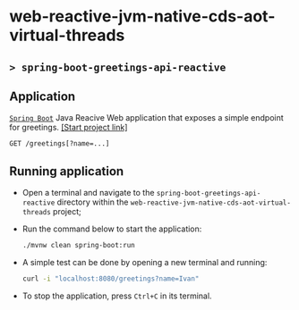 # web-reactive-jvm-native-cds-aot-virtual-threads
## `> spring-boot-greetings-api-reactive`

## Application

[`Spring Boot`](https://docs.spring.io/spring-boot/index.html) Java Reacive Web application that exposes a simple endpoint for greetings. [[Start project link]](https://start.spring.io/#!type=maven-project&language=java&platformVersion=3.5.3&packaging=jar&jvmVersion=21&groupId=com.ivanfranchin&artifactId=spring-boot-greetings-api-reactive&name=spring-boot-greetings-api-reactive&description=Demo%20project%20for%20Spring%20Boot&packageName=com.ivanfranchin.springbootgreetingsapireactive&dependencies=webflux)
```text
GET /greetings[?name=...]
```

## Running application

- Open a terminal and navigate to the `spring-boot-greetings-api-reactive` directory within the `web-reactive-jvm-native-cds-aot-virtual-threads` project;

- Run the command below to start the application:
  ```bash
  ./mvnw clean spring-boot:run
  ```

- A simple test can be done by opening a new terminal and running:
  ```bash
  curl -i "localhost:8080/greetings?name=Ivan"
  ```

- To stop the application, press `Ctrl+C` in its terminal.
